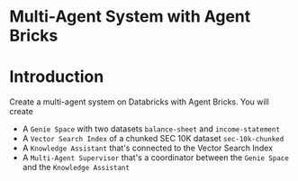 # Multi-Agent System with Agent Bricks

# Introduction
Create a multi-agent system on Databricks with Agent Bricks. You will create
* A `Genie Space` with two datasets `balance-sheet` and `income-statement`
* A `Vector Search Index` of a chunked SEC 10K dataset `sec-10k-chunked`
* A `Knowledge Assistant` that's connected to the Vector Search Index
* A `Multi-Agent Supervisor` that's a coordinator between the `Genie Space` and the `Knowledge Assistant`

